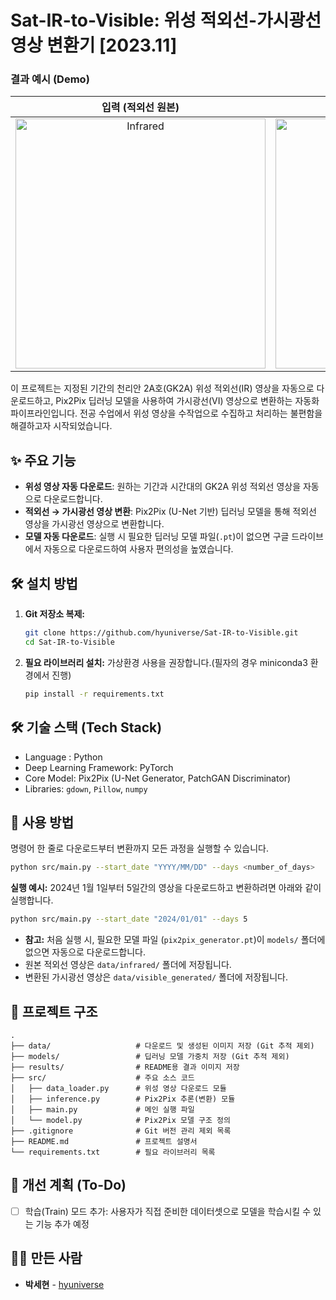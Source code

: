 # Sat-IR-to-Visible: 위성 적외선-가시광선 영상 변환기 [2023.11]

### 결과 예시 (Demo)

| 입력 (적외선 원본) | 생성된 이미지 (가시광선) |
| :---: | :---: |
| <img width="400" alt="Infrared" src="https://github.com/user-attachments/assets/44d6765d-f01a-46cc-b33c-be5af157174b"> | <img width="400" alt="Visible" src="https://github.com/user-attachments/assets/9b399749-b83e-4434-988d-c3582e203d79"> |


이 프로젝트는 지정된 기간의 천리안 2A호(GK2A) 위성 적외선(IR) 영상을 자동으로 다운로드하고, Pix2Pix 딥러닝 모델을 사용하여 가시광선(VI) 영상으로 변환하는 자동화 파이프라인입니다. 전공 수업에서 위성 영상을 수작업으로 수집하고 처리하는 불편함을 해결하고자 시작되었습니다.

## ✨ 주요 기능

  * **위성 영상 자동 다운로드**: 원하는 기간과 시간대의 GK2A 위성 적외선 영상을 자동으로 다운로드합니다.
  * **적외선 → 가시광선 영상 변환**: Pix2Pix (U-Net 기반) 딥러닝 모델을 통해 적외선 영상을 가시광선 영상으로 변환합니다.
  * **모델 자동 다운로드**: 실행 시 필요한 딥러닝 모델 파일(`.pt`)이 없으면 구글 드라이브에서 자동으로 다운로드하여 사용자 편의성을 높였습니다.

## 🛠️ 설치 방법

1.  **Git 저장소 복제:**

    ```bash
    git clone https://github.com/hyuniverse/Sat-IR-to-Visible.git
    cd Sat-IR-to-Visible
    ```

2.  **필요 라이브러리 설치:**
    가상환경 사용을 권장합니다.(필자의 경우 miniconda3 환경에서 진행)

    ```bash
    pip install -r requirements.txt
    ```

## 🛠️ 기술 스택 (Tech Stack)
- Language : Python
- Deep Learning Framework: PyTorch
- Core Model: Pix2Pix (U-Net Generator, PatchGAN Discriminator)
- Libraries: `gdown`, `Pillow`, `numpy`

## 🚀 사용 방법

명령어 한 줄로 다운로드부터 변환까지 모든 과정을 실행할 수 있습니다.

```bash
python src/main.py --start_date "YYYY/MM/DD" --days <number_of_days>
```

**실행 예시:**
2024년 1월 1일부터 5일간의 영상을 다운로드하고 변환하려면 아래와 같이 실행합니다.

```bash
python src/main.py --start_date "2024/01/01" --days 5
```

  * **참고:** 처음 실행 시, 필요한 모델 파일 (`pix2pix_generator.pt`)이 `models/` 폴더에 없으면 자동으로 다운로드합니다.
  * 원본 적외선 영상은 `data/infrared/` 폴더에 저장됩니다.
  * 변환된 가시광선 영상은 `data/visible_generated/` 폴더에 저장됩니다.

## 📁 프로젝트 구조

```
.
├── data/                   # 다운로드 및 생성된 이미지 저장 (Git 추적 제외)
├── models/                 # 딥러닝 모델 가중치 저장 (Git 추적 제외)
├── results/                # README용 결과 이미지 저장
├── src/                    # 주요 소스 코드
│   ├── data_loader.py      # 위성 영상 다운로드 모듈
│   ├── inference.py        # Pix2Pix 추론(변환) 모듈
│   ├── main.py             # 메인 실행 파일
│   └── model.py            # Pix2Pix 모델 구조 정의
├── .gitignore              # Git 버전 관리 제외 목록
├── README.md               # 프로젝트 설명서
└── requirements.txt        # 필요 라이브러리 목록
```

## 🔧 개선 계획 (To-Do)
- [ ] 학습(Train) 모드 추가: 사용자가 직접 준비한 데이터셋으로 모델을 학습시킬 수 있는 기능 추가 예정

## 🧑‍💻 만든 사람

  * **박세현** - [hyuniverse](https://www.google.com/search?q=https://github.com/hyuniverse)
